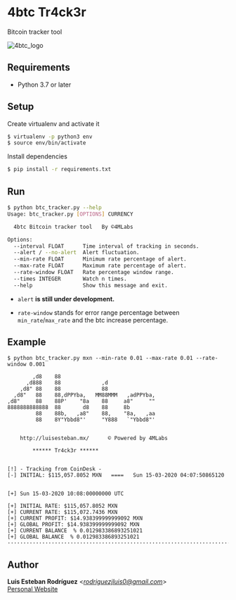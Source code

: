 # 4btc Tr4ck3r

Bitcoin tracker tool

![4btc_logo](https://user-images.githubusercontent.com/13503868/76696448-56a10a00-6651-11ea-845d-7a09f3f2960b.png)

## Requirements

- Python 3.7 or later

## Setup

Create virtualenv and activate it

```sh
$ virtualenv -p python3 env
$ source env/bin/activate
```

Install dependencies

```sh
$ pip install -r requirements.txt
```

## Run

```sh
$ python btc_tracker.py --help
Usage: btc_tracker.py [OPTIONS] CURRENCY

  4btc Bitcoin tracker tool   By ©4MLabs

Options:
  --interval FLOAT      Time interval of tracking in seconds.
  --alert / --no-alert  Alert fluctuation.
  --min-rate FLOAT      Minimum rate percentage of alert.
  --max-rate FLOAT      Maximum rate percentage of alert.
  --rate-window FLOAT   Rate percentage window range.
  --times INTEGER       Watch n times.
  --help                Show this message and exit.
```

- `alert` **is still under development.**

- `rate-window` stands for error range percentage between `min_rate`/`max_rate` and the btc increase percentage.

## Example

```
$ python btc_tracker.py mxn --min-rate 0.01 --max-rate 0.01 --rate-window 0.001

        ,d8    88
      ,d888    88             ,d
    ,d8" 88    88             88
  ,d8"   88    88,dPPYba,   MM88MMM   ,adPPYba,
,d8"     88    88P'    "8a    88     a8"     ""
8888888888888  88       d8    88     8b
         88    88b,   ,a8"    88,    "8a,   ,aa
         88    8Y"Ybbd8"'     "Y888   `"Ybbd8"'


    http://luisesteban.mx/      © Powered by 4MLabs

		****** Tr4ck3r ******


[!] - Tracking from CoinDesk -
[-] INITIAL: $115,057.8052 MXN   ====   Sun 15-03-2020 04:07:50865120


[+] Sun 15-03-2020 10:08:00000000 UTC

[+] INITIAL RATE: $115,057.8052 MXN
[+] CURRENT RATE: $115,072.7436 MXN
[+] CURRENT PROFIT: $14.938399999999092 MXN
[+] GLOBAL PROFIT: $14.938399999999092 MXN
[+] CURRENT BALANCE  % 0.012983386893251021
[+] GLOBAL BALANCE  % 0.012983386893251021
·········································································π
```

## Author

**Luis Esteban Rodríguez** <*rodriguezjluis0@gmail.com*>
<br>
[Personal Website](luisesteban.mx/)
